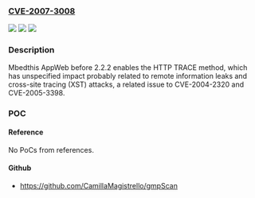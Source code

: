 ### [CVE-2007-3008](https://cve.mitre.org/cgi-bin/cvename.cgi?name=CVE-2007-3008)
![](https://img.shields.io/static/v1?label=Product&message=n%2Fa&color=blue)
![](https://img.shields.io/static/v1?label=Version&message=n%2Fa&color=blue)
![](https://img.shields.io/static/v1?label=Vulnerability&message=n%2Fa&color=brighgreen)

### Description

Mbedthis AppWeb before 2.2.2 enables the HTTP TRACE method, which has unspecified impact probably related to remote information leaks and cross-site tracing (XST) attacks, a related issue to CVE-2004-2320 and CVE-2005-3398.

### POC

#### Reference
No PoCs from references.

#### Github
- https://github.com/CamillaMagistrello/gmpScan

